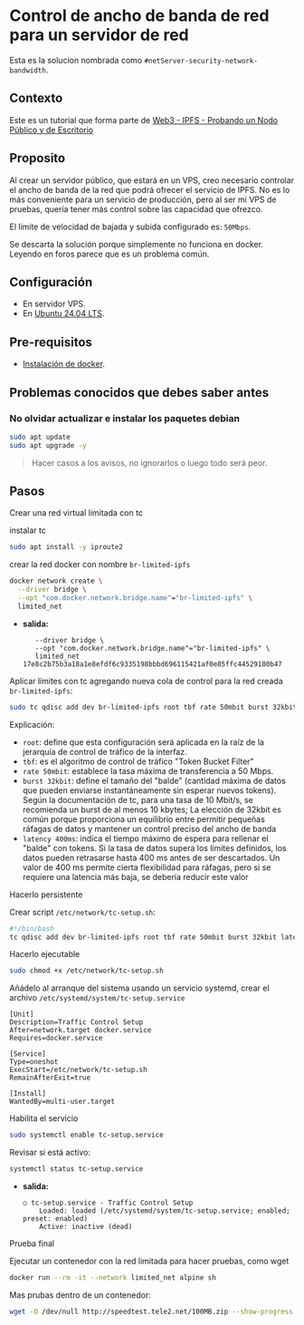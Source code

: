 
# Control de ancho de banda de red para un servidor de red

Esta es la solucion nombrada como `#netServer-security-network-bandwidth`.

## Contexto

Este es un tutorial que forma parte de [Web3 - IPFS - Probando un Nodo Público y de Escritorio](../README.md)

## Proposito

Al crear un servidor público, que estará en un VPS, creo necesario controlar el ancho de banda de la red que podrá ofrecer el servicio de IPFS. No es lo más conveniente para un servicio de producción, pero al ser mí VPS de pruebas, quería tener más control sobre las capacidad que ofrezco.

El límite de velocidad de bajada y subida configurado es: `50Mbps`.

Se descarta la solución porque simplemente no funciona en docker. Leyendo en foros parece que es un problema común.


## Configuración

- En servidor VPS.
- En [Ubuntu 24.04 LTS](https://ubuntu.com/blog/tag/ubuntu-24-04-lts).

## Pre-requisitos

- [Instalación de docker](https://voidnull.es/instalacion-de-docker-en-ubuntu-24-04/).

## Problemas conocidos que debes saber antes

### No olvidar actualizar e instalar los paquetes debian

```bash
sudo apt update
sudo apt upgrade -y
```

> Hacer casos a los avisos, no ignorarlos o luego todo será peor.


## Pasos

Crear una red virtual limitada con tc

instalar tc

```bash
sudo apt install -y iproute2
```

crear la red docker con nombre `br-limited-ipfs`

```bash
docker network create \
  --driver bridge \
  --opt "com.docker.network.bridge.name"="br-limited-ipfs" \
  limited_net
```

* **salida:**

    ```plaintext
       --driver bridge \
       --opt "com.docker.network.bridge.name"="br-limited-ipfs" \
       limited_net
    17e8c2b75b3a18a1e8efdf6c9335198bbbd696115421af0e85ffc44529180b47
    ```


Aplicar límites con tc agregando nueva cola de control para la red creada `br-limited-ipfs`:

```bash
sudo tc qdisc add dev br-limited-ipfs root tbf rate 50mbit burst 32kbit latency 400ms
```

Explicación:
- `root`: define que esta configuración será aplicada en la raíz de la jerarquía de control de tráfico de la interfaz.
- `tbf`: es el algoritmo de control de tráfico "Token Bucket Filter"
- `rate 50mbit`: establece la tasa máxima de transferencia a 50 Mbps.
- `burst 32kbit`: define el tamaño del "balde" (cantidad máxima de datos que pueden enviarse instantáneamente sin esperar nuevos tokens). Según la documentación de tc, para una tasa de 10 Mbit/s, se recomienda un burst de al menos 10 kbytes; La elección de 32kbit es común porque proporciona un equilibrio entre permitir pequeñas ráfagas de datos y mantener un control preciso del ancho de banda
- `latency 400ms`: indica el tiempo máximo de espera para rellenar el "balde" con tokens. Si la tasa de datos supera los límites definidos, los datos pueden retrasarse hasta 400 ms antes de ser descartados. Un valor de 400 ms permite cierta flexibilidad para ráfagas, pero si se requiere una latencia más baja, se debería reducir este valor


Hacerlo persistente

Crear script `/etc/network/tc-setup.sh`:

```bash
#!/bin/bash
tc qdisc add dev br-limited-ipfs root tbf rate 50mbit burst 32kbit latency 400ms
```

Hacerlo ejecutable

```bash
sudo chmod +x /etc/network/tc-setup.sh
```

Añádelo al arranque del sistema usando un servicio systemd, crear el archivo `/etc/systemd/system/tc-setup.service`

```plaintest
[Unit]
Description=Traffic Control Setup
After=network.target docker.service
Requires=docker.service

[Service]
Type=oneshot
ExecStart=/etc/network/tc-setup.sh
RemainAfterExit=true

[Install]
WantedBy=multi-user.target
```

Habilita el servicio

```bash
sudo systemctl enable tc-setup.service
```

Revisar si está activo:

```bash
systemctl status tc-setup.service
```

* **salida:**

    ```plaintext
    ○ tc-setup.service - Traffic Control Setup
        Loaded: loaded (/etc/systemd/system/tc-setup.service; enabled; preset: enabled)
        Active: inactive (dead)
    ```

Prueba final

Ejecutar un contenedor con la red limitada para hacer pruebas, como wget

```bash
docker run --rm -it --network limited_net alpine sh
```

Mas prubas dentro de un contenedor:

```bash
wget -O /dev/null http://speedtest.tele2.net/100MB.zip --show-progress
```
